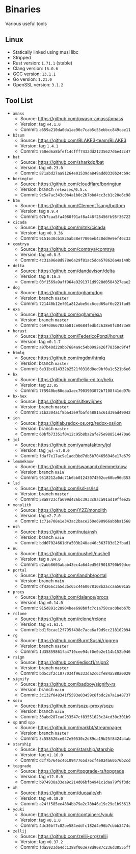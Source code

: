 # Binaries

Various useful tools

## Linux

- Statically linked using musl libc
- Stripped
- Rust version: `1.71.1` (stable)
- Clang version: `16.0.6`
- GCC version: `13.1.1`
- Go version: `1.21.0`
- OpenSSL version: `3.1.2`

## Tool List

- `amass`
  - Source: https://github.com/owasp-amass/amass
  - Version: tag `v4.1.0`
  - Commit: `a659a210da0da1ae96c7cab5c55ebbcc849cae11`
- `b3sum`
  - Source: https://github.com/BLAKE3-team/BLAKE3
  - Version: tag `1.4.1`
  - Commit: `760ed6a8bfef14cfff7432dd21235627d6e42c47`
- `bat`
  - Source: https://github.com/sharkdp/bat
  - Version: tag `v0.23.0`
  - Commit: `871abd27aa91264e01539da849add0330b24cb9c`
- `boringtun`
  - Source: https://github.com/cloudflare/boringtun
  - Version: branch `releases/0.5.x`
  - Commit: `9c5a7ac343c0b4a1b0c2b7bbd4cc3cb1c20e6c98`
- `btm`
  - Source: https://github.com/ClementTsang/bottom
  - Version: tag `0.9.4`
  - Commit: `07b7caa5fa4080f91af8a448f28456fb95f36722`
- `cicada`
  - Source: https://github.com/mitnk/cicada
  - Version: tag `v0.9.36`
  - Commit: `9151630cb1826ab38e77806eb4c0dd9e9ef46c33`
- `comtrya`
  - Source: https://github.com/comtrya/comtrya
  - Version: tag `v0.8.5`
  - Commit: `4c31a96e8d978e6a29f81ac5dde578626a4a149b`
- `delta`
  - Source: https://github.com/dandavison/delta
  - Version: tag `0.16.5`
  - Commit: `03f1569a9aff964e9291371d9928d0584327eae2`
- `dog`
  - Source: https://github.com/ogham/dog
  - Version: branch `master`
  - Commit: `721440b12ef01a812abe5dc6ced69af6e221fad5`
- `exa`
  - Source: https://github.com/ogham/exa
  - Version: branch `master`
  - Commit: `c697d066702ab81ce0684fedb4c638e0fc0473e8`
- `horust`
  - Source: https://github.com/FedericoPonzi/horust
  - Version: tag `v0.1.7`
  - Commit: `a97b40d229bb7684a9c54b0992e26f78350c9f4f`
- `htmlq`
  - Source: https://github.com/mgdm/htmlq
  - Version: branch `master`
  - Commit: `6e31bc814332b2521f0316d0ed9bf0a1c521b6e6`
- `hx`
  - Source: https://github.com/helix-editor/helix
  - Version: tag `23.05`
  - Commit: `7f5940be80eaa3aec7903903072b7108f41dd97b`
- `hx-hex`
  - Source: https://github.com/sitkevij/hex
  - Version: branch `master`
  - Commit: `21b2304a1f8ba43e9fbafd4881ac61d39ad49042`
- `ion`
  - Source: https://gitlab.redox-os.org/redox-os/ion
  - Version: branch `master`
  - Commit: `60bfb73351f0412c95b8ba2afe75e988514470a6`
- `jql`
  - Source: https://github.com/yamafaktory/jql
  - Version: tag `jql-v7.0.0`
  - Commit: `fdaf7e17ac9e1add3bd7db5b704656946e17e679`
- `lemmeknow`
  - Source: https://github.com/swanandx/lemmeknow
  - Version: branch `main`
  - Commit: `9518212a0dc71b6bb01243074502ce60be96d353`
- `lsd`
  - Source: https://github.com/lsd-rs/lsd
  - Version: branch `master`
  - Commit: `58a8723cfa699d426bc3933c8aca91ad19ffee25`
- `monolith`
  - Source: https://github.com/Y2Z/monolith
  - Version: tag `v2.7.0`
  - Commit: `1c71e708e1e343ac2bace250e698966abbba1568`
- `nsh`
  - Source: https://github.com/nuta/nsh
  - Version: branch `main`
  - Commit: `bdd07024661dfa503b248ae46c363783d12fbad1`
- `nu`
  - Source: https://github.com/nushell/nushell
  - Version: tag `0.84.0`
  - Commit: `d2abb8603abab43ec4a6d4ed56f9018790b99dce`
- `portal`
  - Source: https://github.com/landhb/portal
  - Version: branch `main`
  - Commit: `df4266c3a5d3bc65c4460078108b2accaa5691a5`
- `procs`
  - Source: https://github.com/dalance/procs
  - Version: tag `v0.14.0`
  - Commit: `915d891c28904bee698b0fc7c1a750cac0bebb7b`
- `rclone`
  - Source: https://github.com/rclone/rclone
  - Version: tag `v1.63.1`
  - Commit: `bd1fbcae12f795f498c7ace6af9d9cc218102094`
- `rg`
  - Source: https://github.com/BurntSushi/ripgrep
  - Version: branch `master`
  - Commit: `1d35859861fa4710cee94cf0e0b2e114b152b946`
- `rsign`
  - Source: https://github.com/jedisct1/rsign2
  - Version: branch `master`
  - Commit: `bd5c3f2c1077034f96333da2c6cfe84a588a0029`
- `signify`
  - Source: https://github.com/badboy/signify-rs
  - Version: branch `main`
  - Commit: `3c132f048341f5593e03459c6fbdc2e7a1a48737`
- `sozu`
  - Source: https://github.com/sozu-proxy/sozu
  - Version: branch `main`
  - Commit: `33abd287cad233547cf83551623c24cd30c301b9`
- `sp` and `spp`
  - Source: https://github.com/markbt/streampager
  - Version: branch `master`
  - Commit: `3c558526ce047e50530c2d89ca19b25f8424b4ab`
- `starship`
  - Source: https://github.com/starship/starship
  - Version: tag `v1.16.0`
  - Commit: `dcf7b7646c4610947765d76cf4e024a60576b2cd`
- `topgrade`
  - Source: https://github.com/topgrade-rs/topgrade
  - Version: tag `v12.0.0`
  - Commit: `b974938a33ea9c214d06bfb4941c1daa79f9f3dc`
- `xh`
  - Source: https://github.com/ducaale/xh
  - Version: tag `v0.18.0`
  - Commit: `a24ff585ee4884bb79a2c78b46e19c29e1b93613`
- `youki`
  - Source: https://github.com/containers/youki
  - Version: tag `v0.1.0`
  - Commit: `4dc30bf7c02be584eddfc182d4e96b7cbbb3474c`
- `zellij`
  - Source: https://github.com/zellij-org/zellij
  - Version: tag `v0.37.2`
  - Commit: `fda5923d64dc1388f063e78d9087c236d38555ff`
